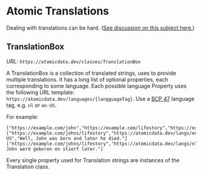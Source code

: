 # Atomic Translations

Dealing with translations can be hard.
([See discussion on this subject here.](https://github.com/ontola/atomic-data/issues/6))

## TranslationBox

_URL: `https://atomicdata.dev/classes/TranslationBox`_

A TranslationBox is a collection of translated strings, uses to provide multiple translations.
It has a long list of optional properties, each corresponding to some language.
Each possible language Property uses the following URL template: `https://atomicdata.dev/languages/{langguageTag}`.
Use a [BCP 47](http://www.rfc-editor.org/rfc/bcp/bcp47.txt) language tag, e.g. `nl` or `en-US`.

For example:

```ndjson
["https://example.com/john","https://example.com/lifestory","https://example.com/johns/lifestory"]
["https://example.com/johns/lifestory","https://atomicdata.dev/langs/en-US","Well, John was born and later he died."]
["https://example.com/johns/lifestory","https://atomicdata.dev/langs/nl","Tsja, John werd geboren en stierf later."]
```

Every single property used for Translation strings are instances of the Translation class.

